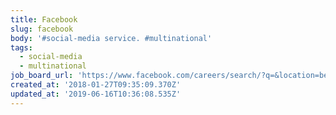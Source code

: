 ```yaml
---
title: Facebook
slug: facebook
body: '#social-media service. #multinational'
tags:
  - social-media
  - multinational
job_board_url: 'https://www.facebook.com/careers/search/?q=&location=berlin'
created_at: '2018-01-27T09:35:09.370Z'
updated_at: '2019-06-16T10:36:08.535Z'
---
```



